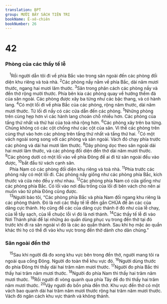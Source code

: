 ```yaml
---
translation: BPT
group: MƯỜI BẢY SÁCH TIÊN TRI
bookName: Ê-xê-chiên 
bookNumber: 26
---
```


<div class="title"><h1>42</h1><h3>Phòng của các thầy tế lễ</h3></div>
<span class="verse exe_42_1"> <sup>1</sup>Rồi người dẫn tôi đi về phía Bắc vào trong sân ngoài đến các phòng đối diện khu riêng và toà nhà.</span>
<span class="verse exe_42_2"><sup>2</sup>Các phòng nầy nằm về phía Bắc, dài năm mươi thước, ngang hai mươi lăm thước.</span>
<span class="verse exe_42_3"><sup>3</sup>Sân trong phân cách các phòng nầy và đền thờ rộng mười thước. Phía bên kia các phòng quay về hướng thềm đá của sân ngoài. Các phòng được xây ba từng như các bậc thang, và có hành lang.</span>
<span class="verse exe_42_4"><sup>4</sup>Có một lối đi về phía Bắc của các phòng, rộng năm thước, dài năm mươi thước. Từ lối đi nầy có các cửa dẫn đến các phòng.</span>
<span class="verse exe_42_5"><sup>5</sup>Những phòng trên cùng hẹp hơn vì các hành lang choán chỗ nhiều hơn. Các phòng của tầng thứ nhất và thứ hai của toà nhà rộng hơn.</span>
<span class="verse exe_42_6"><sup>6</sup>Các phòng xây trên ba từng. Chúng không có các cột chống như các cột của sân. Vì thế các phòng trên cùng thụt vào hơn các phòng trên tầng thứ nhất và tầng thứ hai.</span>
<span class="verse exe_42_7"><sup>7</sup>Có một vách ngoài song song với các phòng và sân ngoài. Vách đó chạy phía trước các phòng và dài hai mươi lăm thước.</span>
<span class="verse exe_42_8"><sup>8</sup>Dãy phòng dọc theo sân ngoài dài hai mươi lăm thước, và các phòng đối diện đền thờ dài năm mươi thước.</span>
<span class="verse exe_42_9"><sup>9</sup>Các phòng dưới có một lối vào về phía Đông để ai đi từ sân ngoài đều vào được,</span>
<span class="verse exe_42_10"><sup>10</sup>bắt đầu từ vách cạnh sân.<br/> Phía Nam có các phòng đối diện khu riêng và toà nhà.</span>
<span class="verse exe_42_11"><sup>11</sup>Phía trước các phòng nầy có một lối đi. Các phòng nầy giống như các phòng phía Bắc, kích thước và cửa nẻo đều y như nhau.</span>
<span class="verse exe_42_12"><sup>12</sup>Các phòng phía Nam có cửa giống như các phòng phía Bắc. Có lối vào nơi đầu trống của lối đi bên vách cho nên ai muốn vào từ phía Đông cũng được.<br/></span>
<span class="verse exe_42_13"> <sup>13</sup>Người bảo tôi, “Các phòng phía Bắc và phía Nam đối ngang khu riêng là các phòng thánh. Đó là nơi các thầy tế lễ đến gần CHÚA để ăn các của dâng cực thánh. Họ cũng để các của dâng cực thánh ở đó như của lễ chay, của lễ tẩy sạch, của lễ chuộc lỗi vì đó là nơi thánh.</span>
<span class="verse exe_42_14"><sup>14</sup>Các thầy tế lễ đi vào Nơi Thánh phải để lại những áo quần dùng phục vụ trong đền thờ tại đó trước khi đi ra sân ngoài vì đó là các áo quần thánh. Sau khi họ mặc áo quần khác thì họ có thể đi vào khu vực trong đền thờ dành cho dân chúng.”<br/></span>
<div class="title"><h3>Sân ngoài đền thờ</h3></div>
<span class="verse exe_42_15"> <sup>15</sup>Sau khi người đã đo xong khu vực bên trong đền thờ, người mang tôi ra ngoài qua cổng Đông. Người đo toàn thể khu vực đó.</span>
<span class="verse exe_42_16"><sup>16</sup>Người dùng thước đo phía Đông thì thấy dài hai trăm năm mươi thước.</span>
<span class="verse exe_42_17"><sup>17</sup>Người đo phía Bắc thì thấy hai trăm năm mươi thước.</span>
<span class="verse exe_42_18"><sup>18</sup>Người đo phía Nam thì thấy hai trăm năm mươi thước.</span>
<span class="verse exe_42_19"><sup>19</sup>Rồi người đi vòng quanh qua phía Tây để đo thì thấy hai trăm năm mươi thước.</span>
<span class="verse exe_42_20"><sup>20</sup>Vậy người đo bốn phía đền thờ. Khu vực đền thờ có một vách bao quanh dài hai trăm năm mươi thước rộng hai trăm năm mươi thước. Vách đó ngăn cách khu vực thánh và không thánh.<br/></span>
